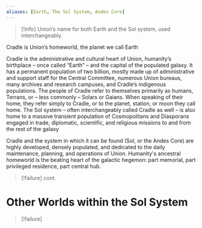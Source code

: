 ```yaml
---
aliases: [Earth, The Sol System, Andes Core]
---
```

>[!info]
>Union’s name for both Earth and the Sol system, used interchangeably.

Cradle is Union’s homeworld, the planet we call Earth

Cradle is the administrative and cultural heart of Union, humanity’s birthplace – once called “Earth” – and the capital of the populated galaxy. It has a permanent population of two billion, mostly made up of administrative and support staff for the Central Committee, numerous Union bureaus, many archives and research campuses, and Cradle’s indigenous populations. The people of Cradle refer to themselves primarily as humans, Terrans, or – less commonly – Solars or Gaians. When speaking of their home, they refer simply to Cradle, or to the planet, station, or moon they call home. The Sol system – often interchangeably called Cradle as well – is also home to a massive transient population of Cosmopolitans and Diasporans engaged in trade, diplomatic, scientific, and religious missions to and from the rest of the galaxy

Cradle and the system in which it can be found (Sol, or the Andes Core) are highly developed, densely populated, and dedicated to the daily maintenance, planning, and operations of Union. Humanity's ancestral homeworld is the beating heart of the galactic hegemon: part memorial, part privileged residence, part central hub.

>[!failure]
>cont.

# Other Worlds within the Sol System
>[!failure]

